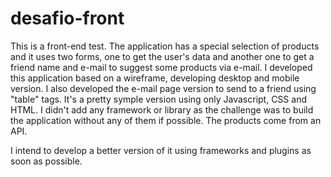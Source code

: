 # desafio-front

This is a front-end test. The application has a special selection of products and it uses two forms, one to get the user's data and another one to get a friend name and e-mail to suggest some products via e-mail. 
I developed this application based on a wireframe, developing desktop and mobile version. I also developed the e-mail page version to send to a friend using "table" tags. 
It's a pretty symple version using only Javascript, CSS and HTML. I didn't add any framework or library as the challenge was to build the application without any of them if possible. The products come from an API.

I intend to develop a better version of it using frameworks and plugins as soon as possible. 
